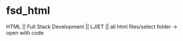# fsd_html
HTML || Full Stack Development || LJIET ||
all html files/select folder -> open with code
